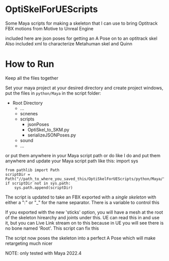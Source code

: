 # OptiSkelForUEScripts
Some Maya scripts for making a skeleton that I can use to bring Optitrack FBX motions from Motive to Unreal Engine

included here are json poses for getting an A Pose on to an optitrack skel
Also included xml to characterize Metahuman skel and Quinn


# How to Run
Keep all the files together

Set your maya project at your desired directory and create project windows, put the files in `python/Maya` in the script folder:
+ Root Directory
    + ...
    + scnenes
    + scripts
        + jsonPoses
        + OptiSkel_to_SKM.py
        + serializeJSONPoses.py
    + sound
    + ...

or put them anywhere in your Maya script path
or do like I do and put them anywhere and update your Maya script path like this:
import sys
```
from pathlib import Path
scriptDir = Path("//path_to_where_you_saved_this/OptiSkelForUEScripts/python/Maya/")
if scriptDir not in sys.path:
    sys.path.append(scriptDir)
```


The script is updated to take an FBX exported with a *single skeleton* with either a ":" or "_" for the name separator.  There is a variable to control this

If you exported with the new 'sticks' option, you will have a mesh at the root of the skeleton hirearchy and joints under this.  UE can read this in and use it, but you can Live Link stream on to this because in UE you will see there is no bone named 'Root'.  This script can fix this

The script now poses the skeleton into a perfect A Pose which will make retargeting much nicer

NOTE: only tested with Maya 2022.4 